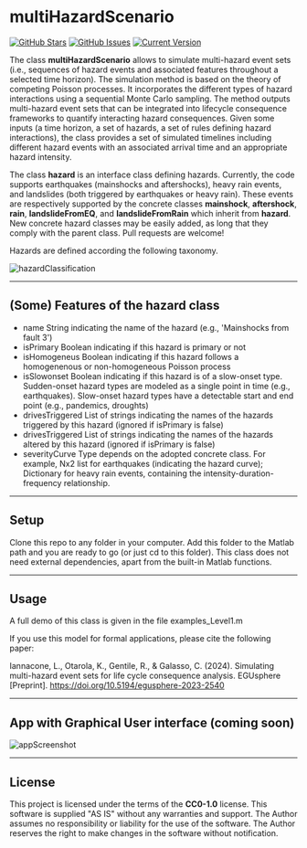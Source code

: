 multiHazardScenario
============
[![GitHub Stars](https://img.shields.io/github/stars/robgen/multiHazardScenario.svg)](https://github.com/robgen/multiHazardScenario/stargazers) [![GitHub Issues](https://img.shields.io/github/issues/robgen/multiHazardScenario.svg)](https://github.com/robgen/multiHazardScenario/issues) [![Current Version](https://img.shields.io/badge/version-1.0.0-green.svg)](https://github.com/robgen/multiHazardScenario)

The class **multiHazardScenario** allows to simulate multi-hazard event sets (i.e., sequences of hazard events and associated features throughout a selected time horizon). The simulation method is based on the theory of competing Poisson processes. It incorporates the different types of hazard interactions using a sequential Monte Carlo sampling. The method outputs multi-hazard event sets that can be integrated into lifecycle consequence frameworks to quantify interacting hazard consequences. Given some inputs (a time horizon, a set of hazards, a set of rules defining hazard interactions), the class provides a set of simulated timelines including different hazard events with an associated arrival time and an appropriate hazard intensity.

The class **hazard** is an interface class defining hazards. Currently, the code supports earthquakes (mainshocks and aftershocks), heavy rain events, and landslides (both triggered by earthquakes or heavy rain). These events are respectively supported by the concrete classes  **mainshock**, **aftershock**, **rain**, **landslideFromEQ**, and **landslideFromRain** which inherit from **hazard**. New concrete hazard classes may be easily added, as long that they comply with the parent class. Pull requests are welcome!

Hazards are defined according the following taxonomy.

![hazardClassification](https://github.com/robgen/multiHazardScenario/blob/main/forReadme/Classification.png)

---

## (Some) Features of the hazard class
- name              String indicating the name of the hazard (e.g., 'Mainshocks from fault 3')
- isPrimary         Boolean indicating if this hazard is primary or not
- isHomogeneus      Boolean indicating if this hazard follows a homogenenous or non-homogeneous Poisson process
- isSlowonset       Boolean indicating if this hazard is of a slow-onset type. Sudden-onset hazard types are modeled as a single point in time (e.g., earthquakes). Slow-onset hazard types have a detectable start and end point (e.g., pandemics, droughts)
- drivesTriggered   List of strings indicating the names of the hazards triggered by this hazard (ignored if isPrimary is false)
- drivesTriggered   List of strings indicating the names of the hazards altered by this hazard (ignored if isPrimary is false)
- severityCurve     Type depends on the adopted concrete class. For example, Nx2 list for earthquakes (indicating the hazard curve); Dictionary for heavy rain events, containing the intensity-duration-frequency relationship.
---

## Setup
Clone this repo to any folder in your computer. Add this folder to the Matlab path and you are ready to go (or just cd to this folder). This class does not need external dependencies, apart from the built-in Matlab functions.

---

## Usage
A full demo of this class is given in the file examples_Level1.m

If you use this model for formal applications, please cite the following paper:

Iannacone, L., Otarola, K., Gentile, R., & Galasso, C. (2024). Simulating multi-hazard event sets for life cycle consequence analysis. EGUsphere [Preprint]. https://doi.org/10.5194/egusphere-2023-2540

---
## App with Graphical User interface (coming soon)

![appScreenshot](https://github.com/robgen/multiHazardScenario/blob/main/forReadme/appScreenshot.png)

---
## License
This project is licensed under the terms of the **CC0-1.0** license. This software is supplied "AS IS" without any warranties and support. The Author assumes no responsibility or liability for the use of the software. The Author reserves the right to make changes in the software without notification.
